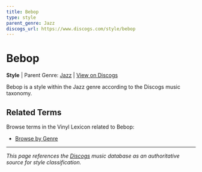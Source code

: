 ```yaml
---
title: Bebop
type: style
parent_genre: Jazz
discogs_url: https://www.discogs.com/style/bebop
---
```


# Bebop

**Style** | Parent Genre: [Jazz](../genres/jazz.md) | [View on Discogs](https://www.discogs.com/style/bebop)

Bebop is a style within the Jazz genre according to the Discogs music taxonomy.

## Related Terms

Browse terms in the Vinyl Lexicon related to Bebop:

- [Browse by Genre](../tags/genres.md)

---

*This page references the [Discogs](https://www.discogs.com/style/bebop) music database as an authoritative source for style classification.*
